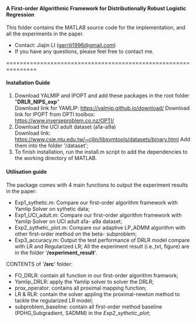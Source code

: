 #### A First-order Algorithmic Framework for Distributionally Robust Logistic Regression
This folder contains the MATLAB source code for the implementation, and all the experiments in the paper.
- Contact: Jiajin LI (gerrili1996@gmail.com)
- If you have any questions, please feel free to contact me.  

===============================================================
####  Installation Guide 

1. Download YALMIP and IPOPT and add these packages in the root folder "__DRLR_NIPS_exp__" <br>
  Download link for YAMLIP: https://yalmip.github.io/download/ 
  Download link for IPOPT from OPTI toolbox:  https://www.inverseproblem.co.nz/OPTI/ 
2. Download the UCI adult dataset (a1a-a9a)<br>
  Download link: https://www.csie.ntu.edu.tw/~cjlin/libsvmtools/datasets/binary.html
  Add them into the folder '/dataset';  
3. To finish installation, run the install.m script to add the dependencies to the working directory of MATLAB. 

#### Utilisation guide
The package comes with 4 main functions to output the experiment results in the paper: 
- Exp1_sythetic.m:  Compare our first-order algorithm framework with Yamlip Solver on sythetic data; 
- Exp1_UCI_adult.m: Compare our first-order algorithm framework with Yamlip Solver on UCI adult a1a- a9a dataset; 
- Exp2_sythetic_plot.m: Compare our adaptive LP_ADMM algorithm with other first-order method on the beta- subproblem; 
- Exp3_accuracy.m: Output the test performance of DRLR model compare with  LR and Regularized LR;
All the experiment result (i.e.,txt, figure) are in the folder '__/experiment_result__'.

CONTENTS of '__/src__' folder: 
- FO_DRLR: contain all function in our first-order algorithm framwork;  
- Yamlip_DRLR: apply the Yamlip solver to solver the DRLR; 
- prox_operator: contains all proximal mapping function;
- LR & RLR: contain the solver appling the proximal-newton method to tackle the regularized LR model;
- subproblem_baseline: contain all first-order method baseline (PDHG,Subgradient, SADMM) in the _Exp2_sythetic_plot_;

